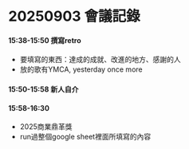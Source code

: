 # 20250903 會議記錄

#### 15:38-15:50 撰寫retro
- 要填寫的東西：達成的成就、改進的地方、感謝的人
- 放的歌有YMCA, yesterday once more

#### 15:50-15:58 新人自介

#### 15:58-16:30
- 2025商業鼎革獎
- run過整個google sheet裡面所填寫的內容


